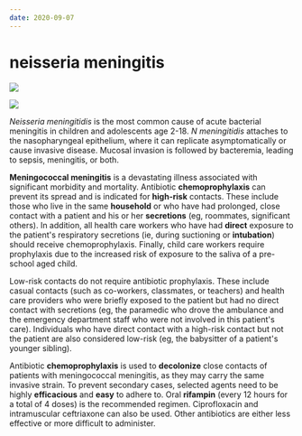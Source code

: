 ```yaml
---
date: 2020-09-07
---
```


# neisseria meningitis

<!-- neisseria meningitidis who receives chemoprophylaxis -->

![](https://photos.thisispiggy.com/file/wikiFiles/image-20200823061818700.png)

![](https://photos.thisispiggy.com/file/wikiFiles/image-20200823062007323.png)

_Neisseria meningitidis_ is the most common cause of acute bacterial meningitis in children and adolescents age 2-18.  _N meningitidis_ attaches to the nasopharyngeal epithelium, where it can replicate asymptomatically or cause invasive disease.  Mucosal invasion is followed by bacteremia, leading to sepsis, meningitis, or both.

**Meningococcal meningitis** is a devastating illness associated with significant morbidity and mortality.  Antibiotic **chemoprophylaxis** can prevent its spread and is indicated for **high-risk** contacts.  These include those who live in the same **household** or who have had prolonged, close contact with a patient and his or her **secretions** (eg, roommates, significant others).  In addition, all health care workers who have had **direct** exposure to the patient's respiratory secretions (ie, during suctioning or **intubation**) should receive chemoprophylaxis.  Finally, child care workers require prophylaxis due to the increased risk of exposure to the saliva of a pre-school aged child.

Low-risk contacts do not require antibiotic prophylaxis.  These include casual contacts (such as co-workers, classmates, or teachers) and health care providers who were briefly exposed to the patient but had no direct contact with secretions (eg, the paramedic who drove the ambulance and the emergency department staff who were not involved in this patient's care).  Individuals who have direct contact with a high-risk contact but not the patient are also considered low-risk (eg, the babysitter of a patient's younger sibling).

Antibiotic **chemoprophylaxis** is used to **decolonize** close contacts of patients with meningococcal meningitis, as they may carry the same invasive strain.  To prevent secondary cases, selected agents need to be highly **efficacious** and **easy** to adhere to.  Oral **rifampin** (every 12 hours for a total of 4 doses) is the recommended regimen.  Ciprofloxacin and intramuscular ceftriaxone can also be used.  Other antibiotics are either less effective or more difficult to administer.
